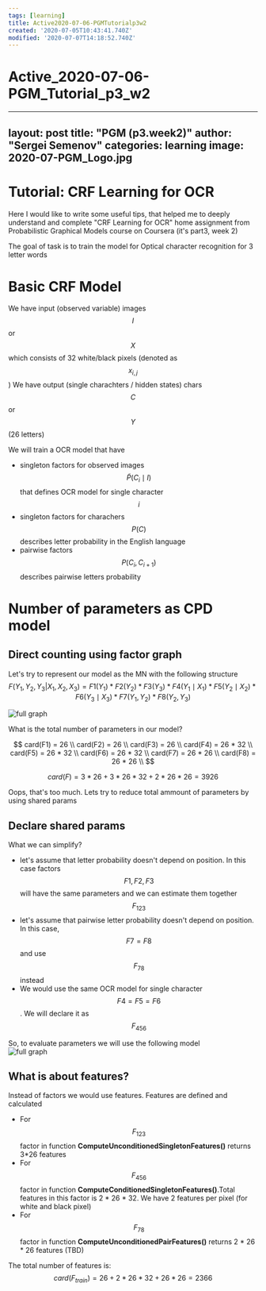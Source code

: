 ```yaml
---
tags: [learning]
title: Active2020-07-06-PGMTutorialp3w2
created: '2020-07-05T10:43:41.740Z'
modified: '2020-07-07T14:18:52.740Z'
---
```


# Active_2020-07-06-PGM_Tutorial_p3_w2
---
layout: post
title: "PGM (p3.week2)"
author: "Sergei Semenov"
categories: learning
image: 2020-07-PGM_Logo.jpg
---
# Tutorial: CRF Learning for OCR
Here I would like to write some useful tips, that helped me to deeply understand and complete "CRF Learning for OCR" home assignment from Probabilistic Graphical Models course on Coursera (it's part3, week 2)

The goal of task is to train the model for Optical character recognition for 3 letter words

# Basic CRF Model

We have input (observed variable) images $$I$$ or $$X$$ which consists of 32 white/black pixels (denoted as $$x_{i,j}$$)
We have output (single charachters / hidden states) chars $$C$$ or $$Y$$ (26 letters)

We will train a OCR model that have
* singleton factors for observed images $$\widetilde{P}(C_{i} \mid I)$$ that defines OCR model for single character $$i$$
* singleton factors for charachers $$P(C)$$ describes letter probability in the English language
* pairwise factors $$P(C_{i}, C_{i+1})$$ describes pairwise letters probability 


# Number of parameters as CPD model

## Direct counting using factor graph
Let's try to represent our model as the MN with the following structure
$$
F(Y_1, Y_2, Y_3 | X_1, X_2, X_3) = F1(Y_1) * F2(Y_2) * F3(Y_3) * F4(Y_1 \mid X_1) * F5(Y_2 \mid X_2) * F6(Y_3 \mid X_3) * F7 (Y_1, Y_2)* F8 (Y_2, Y_3)
$$

![full graph](https://simonrus.github.io/about/assets/img/2020-07_PGM_p2_week2_drawing1.inkspace.svg "Graph")

What is the total number of parameters in our model?

$$
card(F1) = 26 \\
card(F2) = 26 \\
card(F3) = 26 \\
card(F4) = 26 * 32 \\
card(F5) = 26 * 32 \\
card(F6) = 26 * 32 \\
card(F7) = 26 * 26 \\
card(F8) = 26 * 26 \\
$$

$$card(F) = 3 * 26 + 3 * 26 * 32 + 2 * 26 * 26 = 3926$$

Oops, that's too much. Lets try to reduce total ammount of parameters by using shared params

## Declare shared params

What we can simplify? 
* let's assume that letter probability doesn't depend on position. In this case factors $$F1,F2,F3$$ will have the same parameters and we can estimate them together $$F_{123}$$
* let's assume that pairwise letter probability doesn't depend on position. In this case, $$F7 = F8$$ and use $$F_{78}$$ instead
* We would use the same OCR model for single character $$F4 = F5 = F6$$. We will declare it as $$F_{456}$$ 

So, to evaluate parameters we will use the following model  
![full graph](https://simonrus.github.io/about/assets/img/2020-07_PGM_p2_week2_drawing2.inkspace.svg "Graph")

## What is about features?
Instead of factors we would use features. Features are defined and calculated

* For $$F_{123}$$ factor in function __ComputeUnconditionedSingletonFeatures()__ returns 3*26 features   
* For $$F_{456}$$ factor in function __ComputeConditionedSingletonFeatures()__.Total features in this factor is 2 * 26 * 32. We have 2 features per pixel (for white and black pixel)
* For $$F_{78}$$ factor in function __ComputeUnconditionedPairFeatures()__ returns 2 * 26 * 26 features (TBD)

The total number of features is:
$$card(F_{train}) = 26 + 2 * 26 * 32 + 26 * 26 = 2366$$

